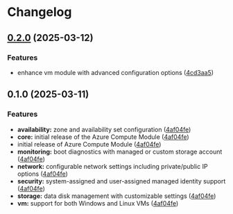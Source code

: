 # Changelog

## [0.2.0](https://github.com/bergsv/tf-az-module-compute/compare/v0.1.0...v0.2.0) (2025-03-12)


### Features

* enhance vm module with advanced configuration options ([4cd3aa5](https://github.com/bergsv/tf-az-module-compute/commit/4cd3aa583d28d86b99029fb84feae997b00fd56b))

## 0.1.0 (2025-03-11)


### Features

* **availability:** zone and availability set configuration ([4af04fe](https://github.com/bergsv/tf-az-module-compute/commit/4af04febccfde4c17c277418ada5f3b090affe7e))
* **core:** initial release of the Azure Compute Module ([4af04fe](https://github.com/bergsv/tf-az-module-compute/commit/4af04febccfde4c17c277418ada5f3b090affe7e))
* initial release of Azure Compute Module ([4af04fe](https://github.com/bergsv/tf-az-module-compute/commit/4af04febccfde4c17c277418ada5f3b090affe7e))
* **monitoring:** boot diagnostics with managed or custom storage account ([4af04fe](https://github.com/bergsv/tf-az-module-compute/commit/4af04febccfde4c17c277418ada5f3b090affe7e))
* **network:** configurable network settings including private/public IP options ([4af04fe](https://github.com/bergsv/tf-az-module-compute/commit/4af04febccfde4c17c277418ada5f3b090affe7e))
* **security:** system-assigned and user-assigned managed identity support ([4af04fe](https://github.com/bergsv/tf-az-module-compute/commit/4af04febccfde4c17c277418ada5f3b090affe7e))
* **storage:** data disk management with customizable settings ([4af04fe](https://github.com/bergsv/tf-az-module-compute/commit/4af04febccfde4c17c277418ada5f3b090affe7e))
* **vm:** support for both Windows and Linux VMs ([4af04fe](https://github.com/bergsv/tf-az-module-compute/commit/4af04febccfde4c17c277418ada5f3b090affe7e))
